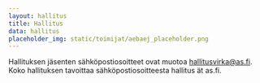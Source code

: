 ```yaml
---
layout: hallitus
title: Hallitus
data: hallitus
placeholder_img: static/toimijat/aebaej_placeholder.png
---
```

Hallituksen jäsenten sähköpostiosoitteet ovat muotoa hallitusvirka@as.fi. Koko hallituksen tavoittaa sähköpostiosoitteesta hallitus ät as.fi.
